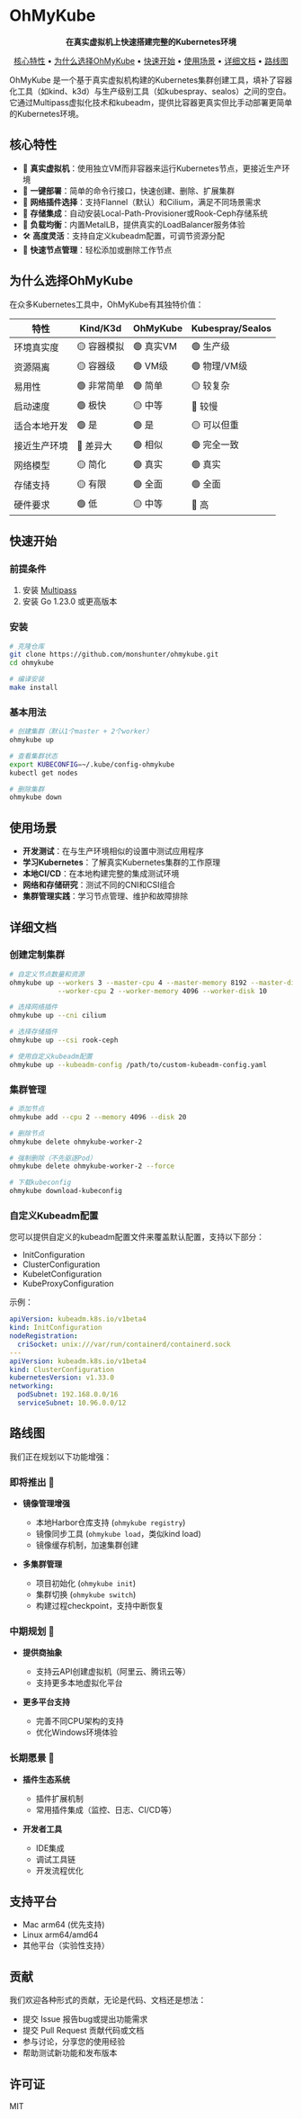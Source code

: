 # OhMyKube

<p align="center">
  <strong>在真实虚拟机上快速搭建完整的Kubernetes环境</strong>
</p>

<p align="center">
  <a href="#核心特性">核心特性</a> •
  <a href="#为什么选择OhMyKube">为什么选择OhMyKube</a> •
  <a href="#快速开始">快速开始</a> •
  <a href="#使用场景">使用场景</a> •
  <a href="#详细文档">详细文档</a> •
  <a href="#路线图">路线图</a>
</p>

OhMyKube 是一个基于真实虚拟机构建的Kubernetes集群创建工具，填补了容器化工具（如kind、k3d）与生产级别工具（如kubespray、sealos）之间的空白。它通过Multipass虚拟化技术和kubeadm，提供比容器更真实但比手动部署更简单的Kubernetes环境。

## 核心特性

- 🌟 **真实虚拟机**：使用独立VM而非容器来运行Kubernetes节点，更接近生产环境
- 🔄 **一键部署**：简单的命令行接口，快速创建、删除、扩展集群
- 🧩 **网络插件选择**：支持Flannel（默认）和Cilium，满足不同场景需求
- 💾 **存储集成**：自动安装Local-Path-Provisioner或Rook-Ceph存储系统
- 🔌 **负载均衡**：内置MetalLB，提供真实的LoadBalancer服务体验
- 🛠️ **高度灵活**：支持自定义kubeadm配置，可调节资源分配
- 🚀 **快速节点管理**：轻松添加或删除工作节点

## 为什么选择OhMyKube

在众多Kubernetes工具中，OhMyKube有其独特价值：

| 特性 | Kind/K3d | OhMyKube | Kubespray/Sealos |
|------|----------|----------|------------------|
| 环境真实度 | 🟡 容器模拟 | 🟢 真实VM | 🟢 生产级 |
| 资源隔离 | 🟡 容器级 | 🟢 VM级 | 🟢 物理/VM级 |
| 易用性 | 🟢 非常简单 | 🟢 简单 | 🟡 较复杂 |
| 启动速度 | 🟢 极快 | 🟡 中等 | 🔴 较慢 |
| 适合本地开发 | 🟢 是 | 🟢 是 | 🟡 可以但重 |
| 接近生产环境 | 🔴 差异大 | 🟢 相似 | 🟢 完全一致 |
| 网络模型 | 🟡 简化 | 🟢 真实 | 🟢 真实 |
| 存储支持 | 🟡 有限 | 🟢 全面 | 🟢 全面 |
| 硬件要求 | 🟢 低 | 🟡 中等 | 🔴 高 |

## 快速开始

### 前提条件

1. 安装 [Multipass](https://multipass.run/)
2. 安装 Go 1.23.0 或更高版本

### 安装

```bash
# 克隆仓库
git clone https://github.com/monshunter/ohmykube.git
cd ohmykube

# 编译安装
make install
```

### 基本用法

```bash
# 创建集群（默认1个master + 2个worker）
ohmykube up

# 查看集群状态
export KUBECONFIG=~/.kube/config-ohmykube
kubectl get nodes

# 删除集群
ohmykube down
```

## 使用场景

- **开发测试**：在与生产环境相似的设置中测试应用程序
- **学习Kubernetes**：了解真实Kubernetes集群的工作原理
- **本地CI/CD**：在本地构建完整的集成测试环境
- **网络和存储研究**：测试不同的CNI和CSI组合
- **集群管理实践**：学习节点管理、维护和故障排除

## 详细文档

### 创建定制集群

```bash
# 自定义节点数量和资源
ohmykube up --workers 3 --master-cpu 4 --master-memory 8192 --master-disk 20 \
            --worker-cpu 2 --worker-memory 4096 --worker-disk 10

# 选择网络插件
ohmykube up --cni cilium

# 选择存储插件
ohmykube up --csi rook-ceph

# 使用自定义kubeadm配置
ohmykube up --kubeadm-config /path/to/custom-kubeadm-config.yaml
```

### 集群管理

```bash
# 添加节点
ohmykube add --cpu 2 --memory 4096 --disk 20

# 删除节点
ohmykube delete ohmykube-worker-2

# 强制删除（不先驱逐Pod）
ohmykube delete ohmykube-worker-2 --force

# 下载kubeconfig
ohmykube download-kubeconfig
```

### 自定义Kubeadm配置

您可以提供自定义的kubeadm配置文件来覆盖默认配置，支持以下部分：

- InitConfiguration
- ClusterConfiguration
- KubeletConfiguration
- KubeProxyConfiguration

示例：

```yaml
apiVersion: kubeadm.k8s.io/v1beta4
kind: InitConfiguration
nodeRegistration:
  criSocket: unix:///var/run/containerd/containerd.sock
---
apiVersion: kubeadm.k8s.io/v1beta4
kind: ClusterConfiguration
kubernetesVersion: v1.33.0
networking:
  podSubnet: 192.168.0.0/16
  serviceSubnet: 10.96.0.0/12
```

## 路线图

我们正在规划以下功能增强：

### 即将推出 🚀

- **镜像管理增强**
  - 本地Harbor仓库支持 (`ohmykube registry`)
  - 镜像同步工具 (`ohmykube load`，类似kind load)
  - 镜像缓存机制，加速集群创建

- **多集群管理**
  - 项目初始化 (`ohmykube init`)
  - 集群切换 (`ohmykube switch`)
  - 构建过程checkpoint，支持中断恢复

### 中期规划 🔄

- **提供商抽象**
  - 支持云API创建虚拟机（阿里云、腾讯云等）
  - 支持更多本地虚拟化平台

- **更多平台支持**
  - 完善不同CPU架构的支持
  - 优化Windows环境体验

### 长期愿景 🌈

- **插件生态系统**
  - 插件扩展机制
  - 常用插件集成（监控、日志、CI/CD等）

- **开发者工具**
  - IDE集成
  - 调试工具链
  - 开发流程优化

## 支持平台

- Mac arm64 (优先支持)
- Linux arm64/amd64
- 其他平台（实验性支持）

## 贡献

我们欢迎各种形式的贡献，无论是代码、文档还是想法：

- 提交 Issue 报告bug或提出功能需求
- 提交 Pull Request 贡献代码或文档
- 参与讨论，分享您的使用经验
- 帮助测试新功能和发布版本

## 许可证

MIT